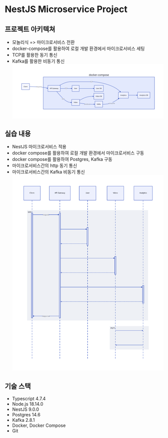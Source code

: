 # NestJS Microservice Project

## 프로젝트 아키텍쳐

- 모놀리식 => 마이크로서비스 전환
- docker-compose를 활용하여 로컬 개발 환경에서 마이크로서비스 세팅
- TCP를 활용한 동기 통신
- Kafka를 활용한 비동기 통신
  ![Alt text](./diagram/img/architecture.svg?raw=true)

## 실습 내용

- NestJS 마이크로서비스 적용
- docker compose를 활용하여 로컬 개발 환경에서 마이크로서비스 구동
- docker compose를 활용하여 Postgres, Kafka 구동
- 마이크로서비스간의 http 동기 통신
- 마이크로서비스간의 Kafka 비동기 통신
  ![Alt text](./diagram/img/sequence.svg?raw=true)

## 기술 스택

- Typescript 4.7.4
- Node.js 18.14.0
- NestJS 9.0.0
- Postgres 14.6
- Kafka 2.8.1
- Docker, Docker Compose
- Git
